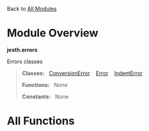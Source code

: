 Back to [All Modules](https://github.com/pyrustic/jesth/blob/master/docs/modules/README.md#readme)

# Module Overview

**jesth.errors**
 
Errors classes

> **Classes:** &nbsp; [ConversionError](https://github.com/pyrustic/jesth/blob/master/docs/modules/content/jesth.errors/content/classes/ConversionError.md#class-conversionerror) &nbsp;&nbsp; [Error](https://github.com/pyrustic/jesth/blob/master/docs/modules/content/jesth.errors/content/classes/Error.md#class-error) &nbsp;&nbsp; [IndentError](https://github.com/pyrustic/jesth/blob/master/docs/modules/content/jesth.errors/content/classes/IndentError.md#class-indenterror)
>
> **Functions:** &nbsp; None
>
> **Constants:** &nbsp; None

# All Functions



